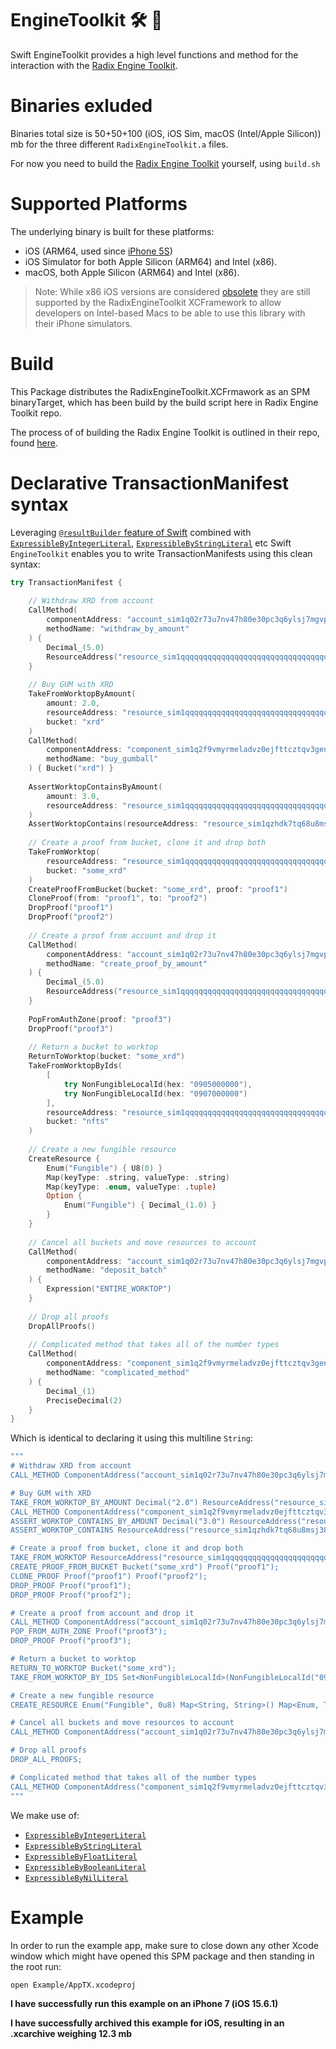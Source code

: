 # EngineToolkit 🛠 🧰

Swift EngineToolkit provides a high level functions and method for the interaction with the [Radix Engine Toolkit][ret].

# Binaries exluded
Binaries total size is 50+50+100 (iOS, iOS Sim, macOS (Intel/Apple Silicon)) mb for the three different `RadixEngineToolkit.a` files.

For now you need to build the [Radix Engine Toolkit][ret] yourself, using `build.sh`

# Supported Platforms
The underlying binary is built for these platforms:
* iOS (ARM64, used since [iPhone 5S][iphonearchs])
* iOS Simulator for both Apple Silicon (ARM64) and Intel (x86).
* macOS, both Apple Silicon (ARM64) and Intel (x86).

> Note: While x86 iOS versions are considered [obsolete][iphonearchs] they are still supported by the RadixEngineToolkit XCFramework to allow developers on Intel-based Macs to be able to use this library with their iPhone simulators.

# Build

This Package distributes the RadixEngineToolkit.XCFrmawork as an SPM binaryTarget, which has been build by the build script here in Radix Engine Toolkit repo.

The process of of building the Radix Engine Toolkit is outlined in their repo, found [here](https://github.com/radixdlt/radix-engine-toolkit).

# Declarative TransactionManifest syntax
Leveraging [`@resultBuilder` feature of Swift][resbuilder] combined with [`ExpressibleByIntegerLiteral`][expintlit], [`ExpressibleByStringLiteral`][expstrlit] etc Swift `EngineToolkit` enables you to write TransactionManifests using this clean syntax:

```swift
try TransactionManifest {
    
    // Withdraw XRD from account
    CallMethod(
        componentAddress: "account_sim1q02r73u7nv47h80e30pc3q6ylsj7mgvparm3pnsm780qgsy064",
        methodName: "withdraw_by_amount"
    ) {
        Decimal_(5.0)
        ResourceAddress("resource_sim1qqqqqqqqqqqqqqqqqqqqqqqqqqqqqqqqqqqqqqqqqqzqu57yag")
    }
    
    // Buy GUM with XRD
    TakeFromWorktopByAmount(
        amount: 2.0,
        resourceAddress: "resource_sim1qqqqqqqqqqqqqqqqqqqqqqqqqqqqqqqqqqqqqqqqqqzqu57yag",
        bucket: "xrd"
    )
    CallMethod(
        componentAddress: "component_sim1q2f9vmyrmeladvz0ejfttcztqv3genlsgpu9vue83mcs835hum",
        methodName: "buy_gumball"
    ) { Bucket("xrd") }
    
    AssertWorktopContainsByAmount(
        amount: 3.0,
        resourceAddress: "resource_sim1qqqqqqqqqqqqqqqqqqqqqqqqqqqqqqqqqqqqqqqqqqzqu57yag"
    )
    AssertWorktopContains(resourceAddress: "resource_sim1qzhdk7tq68u8msj38r6v6yqa5myc64ejx3ud20zlh9gseqtux6")
    
    // Create a proof from bucket, clone it and drop both
    TakeFromWorktop(
        resourceAddress: "resource_sim1qqqqqqqqqqqqqqqqqqqqqqqqqqqqqqqqqqqqqqqqqqzqu57yag",
        bucket: "some_xrd"
    )
    CreateProofFromBucket(bucket: "some_xrd", proof: "proof1")
    CloneProof(from: "proof1", to: "proof2")
    DropProof("proof1")
    DropProof("proof2")
    
    // Create a proof from account and drop it
    CallMethod(
        componentAddress: "account_sim1q02r73u7nv47h80e30pc3q6ylsj7mgvparm3pnsm780qgsy064",
        methodName: "create_proof_by_amount"
    ) {
        Decimal_(5.0)
        ResourceAddress("resource_sim1qqqqqqqqqqqqqqqqqqqqqqqqqqqqqqqqqqqqqqqqqqzqu57yag")
    }
    
    PopFromAuthZone(proof: "proof3")
    DropProof("proof3")
    
    // Return a bucket to worktop
    ReturnToWorktop(bucket: "some_xrd")
    TakeFromWorktopByIds(
        [
            try NonFungibleLocalId(hex: "0905000000"),
            try NonFungibleLocalId(hex: "0907000000")
        ],
        resourceAddress: "resource_sim1qqqqqqqqqqqqqqqqqqqqqqqqqqqqqqqqqqqqqqqqqqzqu57yag",
        bucket: "nfts"
    )
    
    // Create a new fungible resource
    CreateResource {
        Enum("Fungible") { U8(0) }
        Map(keyType: .string, valueType: .string)
        Map(keyType: .enum, valueType: .tuple)
        Option {
            Enum("Fungible") { Decimal_(1.0) }
        }
    }
    
    // Cancel all buckets and move resources to account
    CallMethod(
        componentAddress: "account_sim1q02r73u7nv47h80e30pc3q6ylsj7mgvparm3pnsm780qgsy064",
        methodName: "deposit_batch"
    ) {
        Expression("ENTIRE_WORKTOP")
    }
    
    // Drop all proofs
    DropAllProofs()
    
    // Complicated method that takes all of the number types
    CallMethod(
        componentAddress: "component_sim1q2f9vmyrmeladvz0ejfttcztqv3genlsgpu9vue83mcs835hum",
        methodName: "complicated_method"
    ) {
        Decimal_(1)
        PreciseDecimal(2)
    }
}
```

Which is identical to declaring it using this multiline `String`:

```swift
"""
# Withdraw XRD from account
CALL_METHOD ComponentAddress("account_sim1q02r73u7nv47h80e30pc3q6ylsj7mgvparm3pnsm780qgsy064") "withdraw_by_amount" Decimal("5.0") ResourceAddress("resource_sim1qqqqqqqqqqqqqqqqqqqqqqqqqqqqqqqqqqqqqqqqqqzqu57yag");

# Buy GUM with XRD
TAKE_FROM_WORKTOP_BY_AMOUNT Decimal("2.0") ResourceAddress("resource_sim1qqqqqqqqqqqqqqqqqqqqqqqqqqqqqqqqqqqqqqqqqqzqu57yag") Bucket("xrd");
CALL_METHOD ComponentAddress("component_sim1q2f9vmyrmeladvz0ejfttcztqv3genlsgpu9vue83mcs835hum") "buy_gumball" Bucket("xrd");
ASSERT_WORKTOP_CONTAINS_BY_AMOUNT Decimal("3.0") ResourceAddress("resource_sim1qqqqqqqqqqqqqqqqqqqqqqqqqqqqqqqqqqqqqqqqqqzqu57yag");
ASSERT_WORKTOP_CONTAINS ResourceAddress("resource_sim1qzhdk7tq68u8msj38r6v6yqa5myc64ejx3ud20zlh9gseqtux6");

# Create a proof from bucket, clone it and drop both
TAKE_FROM_WORKTOP ResourceAddress("resource_sim1qqqqqqqqqqqqqqqqqqqqqqqqqqqqqqqqqqqqqqqqqqzqu57yag") Bucket("some_xrd");
CREATE_PROOF_FROM_BUCKET Bucket("some_xrd") Proof("proof1");
CLONE_PROOF Proof("proof1") Proof("proof2");
DROP_PROOF Proof("proof1");
DROP_PROOF Proof("proof2");

# Create a proof from account and drop it
CALL_METHOD ComponentAddress("account_sim1q02r73u7nv47h80e30pc3q6ylsj7mgvparm3pnsm780qgsy064") "create_proof_by_amount" Decimal("5.0") ResourceAddress("resource_sim1qqqqqqqqqqqqqqqqqqqqqqqqqqqqqqqqqqqqqqqqqqzqu57yag");
POP_FROM_AUTH_ZONE Proof("proof3");
DROP_PROOF Proof("proof3");

# Return a bucket to worktop
RETURN_TO_WORKTOP Bucket("some_xrd");
TAKE_FROM_WORKTOP_BY_IDS Set<NonFungibleLocalId>(NonFungibleLocalId("0905000000"), NonFungibleLocalId("0907000000")) ResourceAddress("resource_sim1qqqqqqqqqqqqqqqqqqqqqqqqqqqqqqqqqqqqqqqqqqzqu57yag") Bucket("nfts");

# Create a new fungible resource
CREATE_RESOURCE Enum("Fungible", 0u8) Map<String, String>() Map<Enum, Tuple>() Some(Enum("Fungible", Decimal("1.0")));

# Cancel all buckets and move resources to account
CALL_METHOD ComponentAddress("account_sim1q02r73u7nv47h80e30pc3q6ylsj7mgvparm3pnsm780qgsy064") "deposit_batch" Expression("ENTIRE_WORKTOP");

# Drop all proofs
DROP_ALL_PROOFS;

# Complicated method that takes all of the number types
CALL_METHOD ComponentAddress("component_sim1q2f9vmyrmeladvz0ejfttcztqv3genlsgpu9vue83mcs835hum") "complicated_method" Decimal("1") PreciseDecimal("2");
"""
```

We make use of:
* [`ExpressibleByIntegerLiteral`][expintlit]
* [`ExpressibleByStringLiteral`][expstrlit]
* [`ExpressibleByFloatLiteral`][expfloatlit]
* [`ExpressibleByBooleanLiteral`][expboollit] 
* [`ExpressibleByNilLiteral`][expnillit] 

# Example
In order to run the example app, make sure to close down any other Xcode window which might have opened this SPM package and then standing in the root run:

```sh
open Example/AppTX.xcodeproj
```

**I have successfully run this example on an iPhone 7 (iOS 15.6.1)**

**I have successfully archived this example for iOS, resulting in an .xcarchive weighing 12.3 mb**

[ret]: https://github.com/radixdlt/radix-engine-toolkit
[iphonearchs]: https://docs.elementscompiler.com/Platforms/Cocoa/CpuArchitectures/
[resbuilder]: https://github.com/apple/swift-evolution/blob/main/proposals/0289-result-builders.md
[expstrlit]: https://developer.apple.com/documentation/swift/expressiblebystringliteral/
[expintlit]: https://developer.apple.com/documentation/swift/expressiblebyintegerliteral
[expfloatlit]: https://developer.apple.com/documentation/swift/expressiblebyfloatliteral
[expboollit]: https://developer.apple.com/documentation/swift/expressiblebybooleanliteral
[expnillit]: https://developer.apple.com/documentation/swift/expressiblebynilliteral
